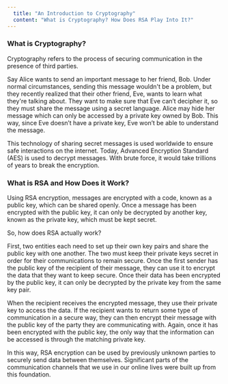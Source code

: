 ```yaml
---
  title: "An Introduction to Cryptography"
  content: "What is Cryptography? How Does RSA Play Into It?"
---
```



### What is Cryptography?

Cryptography refers to the process of securing communication in the presence of third parties.

 Say Alice wants to send an important message to her friend, Bob. Under normal circumstances, sending this message wouldn't be a problem, but they recently realized that their other friend, Eve, wants to learn what they're talking about. They want to make sure that Eve can’t decipher it, so they must share the message using a secret language. Alice may hide her message which can only be accessed by a private key owned by Bob. This way, since Eve doesn’t have a private key, Eve won’t be able to understand the message.

This technology of sharing secret messages is used worldwide to ensure safe interactions on the internet. Today, Advanced Encryption Standard (AES) is used to decrypt messages. With brute force, it would take trillions of years to break the encryption.


### What is RSA and How Does it Work?

Using RSA encryption, messages are encrypted with a code, known as a public key, which can be shared openly. Once a message has been encrypted with the public key, it can only be decrypted by another key, known as the private key, which must be kept secret.

So, how does RSA actually work?

First, two entities each need to set up their own key pairs and share the public key with one another. The two must keep their private keys secret in order for their communications to remain secure.
Once the first sender has the public key of the recipient of their message, they can use it to encrypt the data that they want to keep secure. Once their data has been encrypted by the public key, it can only be decrypted by the private key from the same key pair.

When the recipient receives the encrypted message, they use their private key to access the data. If the recipient wants to return some type of communication in a secure way, they can then encrypt their message with the public key of the party they are communicating with. Again, once it has been encrypted with the public key, the only way that the information can be accessed is through the matching private key.

In this way, RSA encryption can be used by previously unknown parties to securely send data between themselves. Significant parts of the communication channels that we use in our online lives were built up from this foundation.
